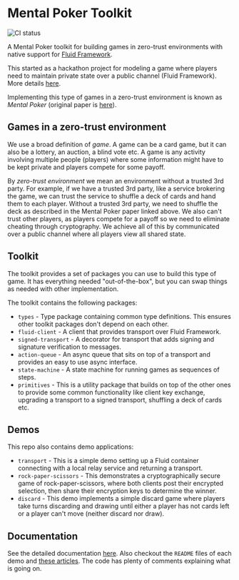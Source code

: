 # Mental Poker Toolkit

![CI status](https://github.com/vladris/mental-poker-toolkit/actions/workflows/ci.yml/badge.svg)

A Mental Poker toolkit for building games in zero-trust environments with native
support for [Fluid Framework](https://fluidframework.com/).

This started as a hackathon project for modeling a game where players need to
maintain private state over a public channel (Fluid Framework). More details
[here](https://vladris.com/blog/2021/12/11/mental-poker.html).

Implementing this type of games in a zero-trust environment is known as *Mental
Poker* (original paper is [here](https://people.csail.mit.edu/rivest/pubs/SRA81.pdf)).

## Games in a zero-trust environment

We use a broad definition of *game*. A game can be a card game, but it can also
be a lottery, an auction, a blind vote etc. A game is any activity involving
multiple people (players) where some information might have to be kept private
and players compete for some payoff.

By *zero-trust environment* we mean an environment without a trusted 3rd party.
For example, if we have a trusted 3rd party, like a service brokering the game,
we can trust the service to shuffle a deck of cards and hand them to each
player. Without a trusted 3rd party, we need to shuffle the deck as described
in the Mental Poker paper linked above. We also can't trust other players, as
players compete for a payoff so we need to eliminate cheating through
cryptography. We achieve all of this by communicated over a public channel
where all players view all shared state.

## Toolkit

The toolkit provides a set of packages you can use to build this type of game.
It has everything needed "out-of-the-box", but you can swap things as needed
with other implementation.

The toolkit contains the following packages:

* `types` - Type package containing common type definitions. This ensures other
  toolkit packages don't depend on each other.
* `fluid-client` - A client that provides transport over Fluid Framework.
* `signed-transport` - A decorator for transport that adds signing and
  signature verification to messages.
* `action-queue` - An async queue that sits on top of a transport and provides
  an easy to use async interface.
* `state-machine` - A state machine for running games as sequences of steps.
* `primitives` - This is a utility package that builds on top of the other ones
  to provide some common functionality like client key exchange, upgrading
  a transport to a signed transport, shuffling a deck of cards etc.

## Demos

This repo also contains demo applications:

* `transport` - This is a simple demo setting up a Fluid container connecting
  with a local relay service and returning a transport.
* `rock-paper-scissors` - This demonstrates a cryptographically secure game of
  rock-paper-scissors, where both clients post their encrypted selection, then
  share their encryption keys to determine the winner.
* `discard` - This demo implements a simple discard game where players take
  turns discarding and drawing until either a player has not cards left or
  a player can't move (neither discard nor draw).

## Documentation

See the detailed documentation [here](https://vladris.com/mental-poker-toolkit/).
Also checkout the `README` files of each demo and [these articles](https://vladris.com/writings/#mental-poker). The code has plenty of comments explaining what is going on.
